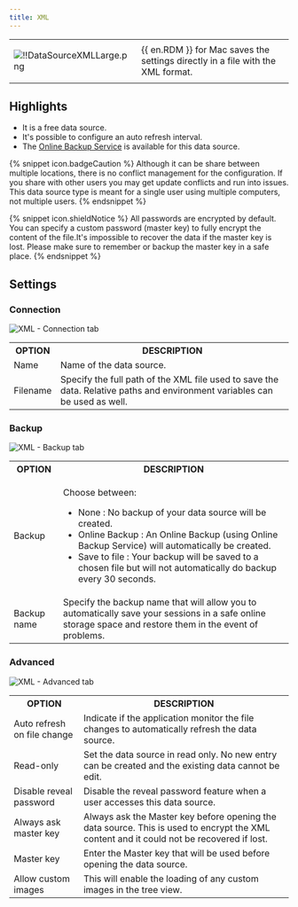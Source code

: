 ```yaml
---
title: XML
---
```

<table>
	<tr>
		<td>

![!!DataSourceXMLLarge.png](/img/common/DataSourceXMLLarge.png) 
		</td>
		<td>
{{ en.RDM }} for Mac saves the settings directly in a file with the XML format. 
		</td>
	</tr>
</table>

## Highlights 

* It is a free data source. 
* It's possible to configure an auto refresh interval. 
* The [Online Backup Service](/rdm/mac/commands/file/backup/) is available for this data source. 

{% snippet icon.badgeCaution %} 
Although it can be share between multiple locations, there is no conflict management for the configuration. If you share with other users you may get update conflicts and run into issues. This data source type is meant for a single user using multiple computers, not multiple users. 
{% endsnippet %}
 
{% snippet icon.shieldNotice %} 
All passwords are encrypted by default. You can specify a custom password (master key) to fully encrypt the content of the file.It's impossible to recover the data if the master key is lost. Please make sure to remember or backup the master key in a safe place. 
{% endsnippet %}
 
## Settings 

### Connection 

![XML - Connection tab](/img/en/rdm/mac/clip10163.png) 

<table>
	<tr>
		<th>
OPTION 
		</th>
		<th>
DESCRIPTION 
		</th>
	</tr>
	<tr>
		<td>
Name 
		</td>
		<td>
Name of the data source. 
		</td>
	</tr>
	<tr>
		<td>
Filename 
		</td>
		<td>
Specify the full path of the XML file used to save the data.  Relative paths and environment variables can be used as well. 
		</td>
	</tr>
</table>

### Backup 

![XML - Backup tab](/img/en/rdm/mac/clip10164.png) 

<table>
	<tr>
		<th>
OPTION 
		</th>
		<th>
DESCRIPTION 
		</th>
	</tr>
	<tr>
		<td>
Backup 
		</td>
		<td>

Choose between: 

* None : No backup of your data source will be created. 
* Online Backup : An Online Backup (using Online Backup Service) will automatically be created. 
* Save to file : Your backup will be saved to a chosen file but will not automatically do backup every 30 seconds. 
		</td>
	</tr>
	<tr>
		<td>
Backup name 
		</td>
		<td>
Specify the backup name that will allow you to automatically save your sessions in a safe online storage space and restore them in the event of problems. 
		</td>
	</tr>
</table>

### Advanced 

![XML - Advanced tab](/img/en/rdm/mac/clip10502.png) 

<table>
	<tr>
		<th>
OPTION 
		</th>
		<th>
DESCRIPTION 
		</th>
	</tr>
	<tr>
		<td>
Auto refresh on file change 
		</td>
		<td>
Indicate if the application monitor the file changes to automatically refresh the data source. 
		</td>
	</tr>
	<tr>
		<td>
Read-only 
		</td>
		<td>
Set the data source in read only. No new entry can be created and the existing data cannot be edit. 
		</td>
	</tr>
	<tr>
		<td>
Disable reveal password 
		</td>
		<td>
Disable the reveal password feature when a user accesses this data source. 
		</td>
	</tr>
	<tr>
		<td>
Always ask master key 
		</td>
		<td>
Always ask the Master key before opening the data source. This is used to encrypt the XML content and it could not be recovered if lost. 
		</td>
	</tr>
	<tr>
		<td>
Master key 
		</td>
		<td>
Enter the Master key that will be used before opening the data source. 
		</td>
	</tr>
	<tr>
		<td>
Allow custom images 
		</td>
		<td>
This will enable the loading of any custom images in the tree view. 
		</td>
	</tr>
</table>


